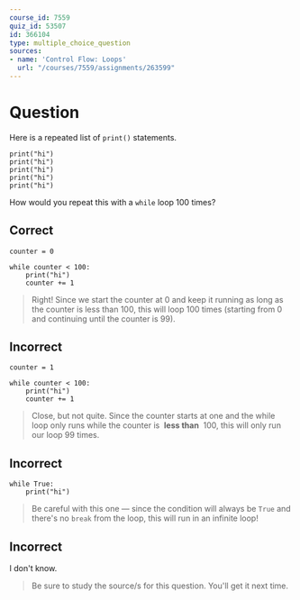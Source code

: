 ```yaml
---
course_id: 7559
quiz_id: 53507
id: 366104
type: multiple_choice_question
sources:
- name: 'Control Flow: Loops'
  url: "/courses/7559/assignments/263599"
---
```


# Question

Here is a repeated list of `print()` statements.

```plaintext
print("hi")
print("hi")
print("hi")
print("hi")
print("hi")
```

How would you repeat this with a `while` loop 100 times?

## Correct

```plaintext
counter = 0

while counter < 100:
    print("hi")
    counter += 1
```

> Right! Since we start the counter at 0 and keep it running as long as the
> counter is less than 100, this will loop 100 times (starting from 0 and
> continuing until the counter is 99).

## Incorrect

```plaintext
counter = 1

while counter < 100:
    print("hi")
    counter += 1
```

> Close, but not quite. Since the counter starts at one and the while loop only
> runs while the counter is&nbsp; **less than** &nbsp;100, this will only run our
> loop 99 times.

## Incorrect

```plaintext
while True:
    print("hi")
```

> Be careful with this one — since the condition will always
> be&nbsp;`True`&nbsp;and there's no&nbsp;`break`&nbsp;from the loop, this will
> run in an infinite loop!

## Incorrect

I don't know.

> Be sure to study the source/s for this question. You'll get it next time.
